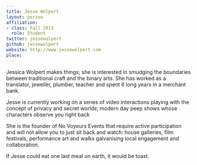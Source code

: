 ```yaml
---
title: Jesse Wolpert
layout: person
affiliation:
- class: Fall 2013
  role: Student
twitter: jessewolpert
github: jessewolpert
website: http://www.jessewolpert.com
place:
---
```

Jessica Wolpert makes things; she is interested in smudging the boundaries between traditional craft and the binary arts. She has worked as a translator, jeweller, plumber, teacher and spent 6 long years in a merchant bank.

Jesse is currently working on a series of video interactions playing with the concept of privacy and secret worlds; modern day peep shows whose characters observe you right back

She is the founder of No Voyeurs Events that require active participation and will not allow you to just sit back and watch: house galleries, film festivals, performance art and walks galvanising local engagement and collaboration.

If Jesse could eat one last meal on earth, it would be toast.
